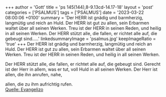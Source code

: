 +++
author = 'Gott'
title = 'ps 145(144),8-9.13cd-14.17-18'
layout = 'post'
categories = ['PSALMUS']
tags = ['PSALMUS']
date = '2023-03-22 08:00:06 +0100'
summary = 'Der HERR ist gnädig und barmherzig, langmütig und reich an Huld. Der HERR ist gut zu allen, sein Erbarmen waltet über all seinen Werken.  Treu ist der HERR in seinen Reden,  und heilig in all seinen Werken.  Der HERR stützt alle, die fallen, er richtet alle auf, die gebeugt sind.....'
linkedsummaryImage = 'psalmus.jpg'
keepImageRatio = 'true'
+++
Der HERR ist gnädig und barmherzig, langmütig und reich an Huld.
Der HERR ist gut zu allen, sein Erbarmen waltet über all seinen Werken. 
Treu ist der HERR in seinen Reden, 
und heilig in all seinen Werken.

Der HERR stützt alle, die fallen, er richtet alle auf, die gebeugt sind. 
Gerecht ist der Herr in allem, was er tut,
voll Huld in all seinen Werken.<!--more-->
Der Herr ist allen, die ihn anrufen, nahe,

allen, die zu ihm aufrichtig rufen.<br> [Quelle: Evangelizo](https://evangeliumtagfuertag.org/DE/gospel)